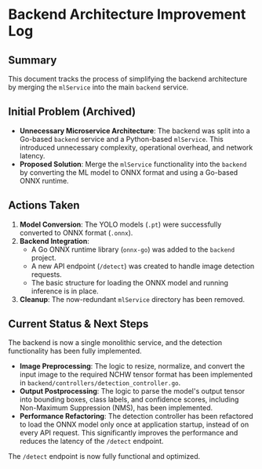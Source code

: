 # Backend Architecture Improvement Log

## Summary

This document tracks the process of simplifying the backend architecture by merging the `mlService` into the main `backend` service.

## Initial Problem (Archived)

- **Unnecessary Microservice Architecture**: The backend was split into a Go-based `backend` service and a Python-based `mlService`. This introduced unnecessary complexity, operational overhead, and network latency.
- **Proposed Solution**: Merge the `mlService` functionality into the `backend` by converting the ML model to ONNX format and using a Go-based ONNX runtime.

## Actions Taken

1.  **Model Conversion**: The YOLO models (`.pt`) were successfully converted to ONNX format (`.onnx`).
2.  **Backend Integration**:
    - A Go ONNX runtime library (`onnx-go`) was added to the `backend` project.
    - A new API endpoint (`/detect`) was created to handle image detection requests.
    - The basic structure for loading the ONNX model and running inference is in place.
3.  **Cleanup**: The now-redundant `mlService` directory has been removed.

## Current Status & Next Steps

The backend is now a single monolithic service, and the detection functionality has been fully implemented.

- **Image Preprocessing**: The logic to resize, normalize, and convert the input image to the required NCHW tensor format has been implemented in `backend/controllers/detection_controller.go`.
- **Output Postprocessing**: The logic to parse the model's output tensor into bounding boxes, class labels, and confidence scores, including Non-Maximum Suppression (NMS), has been implemented.
- **Performance Refactoring**: The detection controller has been refactored to load the ONNX model only once at application startup, instead of on every API request. This significantly improves the performance and reduces the latency of the `/detect` endpoint.

The `/detect` endpoint is now fully functional and optimized.
